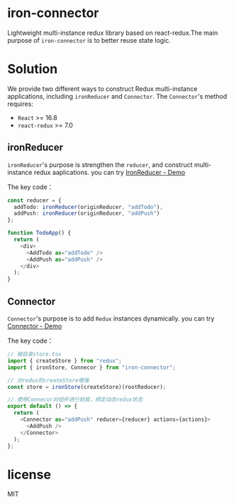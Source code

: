 # iron-connector

Lightweight multi-instance redux library based on react-redux.The main purpose of `iron-connector` is to better reuse state logic.

# Solution

We provide two different ways to construct Redux multi-instance applications, including `ironReducer` and `Connector`.
The `Connector`'s method requires:

- `React` >= 16.8
- `react-redux` >= 7.0

## ironReducer

`ironReducer`'s purpose is strengthen the `reducer`, and construct multi-instance redux aaplications. 
you can try [IronReducer -  Demo](https://codesandbox.io/s/ipxgb)

The key code：

```typescript
const reducer = {
  addTodo: ironReducer(originReducer, "addTodo"),
  addPush: ironReducer(originReducer, "addPush")
};

function TodoApp() {
  return (
    <div>
      <AddTodo as="addTodo" />
      <AddPush as="addPush" />
    </div>
  );
}
```

## Connector

`Connector`'s purpose is to add `Redux` instances dynamically.
you can try [Connector - Demo](https://codesandbox.io/s/l91hn)

The key code：

```typescript
// 根目录store.tsx
import { createStore } from "redux";
import { ironStore, Connecor } from "iron-connector";

// 对redux的createStore增强
const store = ironStore(createStore)(rootReducer);

// 使用Connecor对组件进行封装，绑定动态redux状态
export default () => {
  return (
    <Connector as="addPush" reducer={reducer} actions={actions}>
      <AddPush />
    </Connector>
  );
};

```

# license

MIT